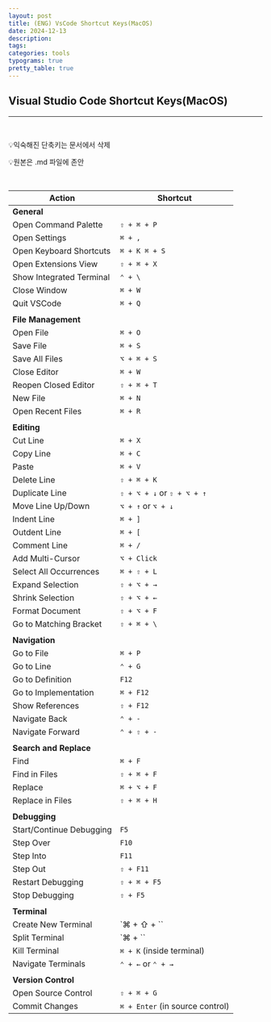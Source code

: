 ```yaml
---
layout: post
title: (ENG) VsCode Shortcut Keys(MacOS)
date: 2024-12-13
description:
tags: 
categories: tools
typograms: true
pretty_table: true
---
```


## **Visual Studio Code Shortcut Keys(MacOS)**
---

<br>

💡익숙해진 단축키는 문서에서 삭제

💡원본은 .md 파일에 존안

<br>


| Action                         | Shortcut                   |
|-------------------------------|--------------------------|
| **General**                    |                            |
| Open Command Palette           | `⇧ + ⌘ + P`                |
| Open Settings                  | `⌘ + ,`                    |
| Open Keyboard Shortcuts        | `⌘ + K ⌘ + S`              |
| Open Extensions View           | `⇧ + ⌘ + X`                |
| Show Integrated Terminal       | `⌃ + \`                    |
| Close Window                   | `⌘ + W`                    |
| Quit VSCode                    | `⌘ + Q`                    |
|                                |                             |
| **File Management**            |                             |
| Open File                      | `⌘ + O`                    |
| Save File                      | `⌘ + S`                    |
| Save All Files                 | `⌥ + ⌘ + S`                |
| Close Editor                   | `⌘ + W`                    |
| Reopen Closed Editor           | `⇧ + ⌘ + T`                |
| New File                       | `⌘ + N`                    |
| Open Recent Files              | `⌘ + R`                    |
|                                |                             |
| **Editing**                    |                             |
| Cut Line                       | `⌘ + X`                    |
| Copy Line                      | `⌘ + C`                    |
| Paste                          | `⌘ + V`                    |
| Delete Line                    | `⇧ + ⌘ + K`                |
| Duplicate Line                 | `⇧ + ⌥ + ↓` or `⇧ + ⌥ + ↑` |
| Move Line Up/Down              | `⌥ + ↑` or `⌥ + ↓`         |
| Indent Line                    | `⌘ + ]`                    |
| Outdent Line                   | `⌘ + [`                    |
| Comment Line                   | `⌘ + /`                    |
| Add Multi-Cursor               | `⌥ + Click`                |
| Select All Occurrences         | `⌘ + ⇧ + L`                |
| Expand Selection               | `⇧ + ⌥ + →`                |
| Shrink Selection               | `⇧ + ⌥ + ←`                |
| Format Document                | `⇧ + ⌥ + F`                |
| Go to Matching Bracket         | `⇧ + ⌘ + \`                |
|                                |                             |
| **Navigation**                 |                             |
| Go to File                     | `⌘ + P`                    |
| Go to Line                     | `⌃ + G`                    |
| Go to Definition               | `F12`                      |
| Go to Implementation           | `⌘ + F12`                  |
| Show References                | `⇧ + F12`                  |
| Navigate Back                  | `⌃ + -`                    |
| Navigate Forward               | `⌃ + ⇧ + -`                |
|                                |                             |
| **Search and Replace**         |                             |
| Find                           | `⌘ + F`                    |
| Find in Files                  | `⇧ + ⌘ + F`                |
| Replace                        | `⌘ + ⌥ + F`                |
| Replace in Files               | `⇧ + ⌘ + H`                |
|                                |                             |
| **Debugging**                  |                             |
| Start/Continue Debugging       | `F5`                       |
| Step Over                      | `F10`                      |
| Step Into                      | `F11`                      |
| Step Out                       | `⇧ + F11`                  |
| Restart Debugging              | `⇧ + ⌘ + F5`               |
| Stop Debugging                 | `⇧ + F5`                   |
|                                |                             |
| **Terminal**                   |                             |
| Create New Terminal            | `⌘ + ⇧ + ``                |
| Split Terminal                 | `⌘ + ``                    |
| Kill Terminal                  | `⌘ + K` (inside terminal)  |
| Navigate Terminals             | `⌃ + ←` or `⌃ + →`         |
|                                |                             |
| **Version Control**            |                             |
| Open Source Control            | `⇧ + ⌘ + G`                |
| Commit Changes                 | `⌘ + Enter` (in source control) |



<!-- 원본 (익숙해지면 하나씩 지우기)
| Action                         | Shortcut                   |
|-------------------------------|--------------------------|
| **General**                    |                            |
| Open Command Palette           | `⇧ + ⌘ + P`                |
| Open Settings                  | `⌘ + ,`                    |
| Open Keyboard Shortcuts        | `⌘ + K ⌘ + S`              |
| Open Extensions View           | `⇧ + ⌘ + X`                |
| Show Integrated Terminal       | `⌃ + \`                    |
| Close Window                   | `⌘ + W`                    |
| Quit VSCode                    | `⌘ + Q`                    |
|                                |                             |
| **File Management**            |                             |
| Open File                      | `⌘ + O`                    |
| Save File                      | `⌘ + S`                    |
| Save All Files                 | `⌥ + ⌘ + S`                |
| Close Editor                   | `⌘ + W`                    |
| Reopen Closed Editor           | `⇧ + ⌘ + T`                |
| New File                       | `⌘ + N`                    |
| Open Recent Files              | `⌘ + R`                    |
|                                |                             |
| **Editing**                    |                             |
| Cut Line                       | `⌘ + X`                    |
| Copy Line                      | `⌘ + C`                    |
| Paste                          | `⌘ + V`                    |
| Delete Line                    | `⇧ + ⌘ + K`                |
| Duplicate Line                 | `⇧ + ⌥ + ↓` or `⇧ + ⌥ + ↑` |
| Move Line Up/Down              | `⌥ + ↑` or `⌥ + ↓`         |
| Indent Line                    | `⌘ + ]`                    |
| Outdent Line                   | `⌘ + [`                    |
| Comment Line                   | `⌘ + /`                    |
| Add Multi-Cursor               | `⌥ + Click`                |
| Select All Occurrences         | `⌘ + ⇧ + L`                |
| Expand Selection               | `⇧ + ⌥ + →`                |
| Shrink Selection               | `⇧ + ⌥ + ←`                |
| Format Document                | `⇧ + ⌥ + F`                |
| Go to Matching Bracket         | `⇧ + ⌘ + \`                |
|                                |                             |
| **Navigation**                 |                             |
| Go to File                     | `⌘ + P`                    |
| Go to Line                     | `⌃ + G`                    |
| Go to Definition               | `F12`                      |
| Go to Implementation           | `⌘ + F12`                  |
| Show References                | `⇧ + F12`                  |
| Navigate Back                  | `⌃ + -`                    |
| Navigate Forward               | `⌃ + ⇧ + -`                |
|                                |                             |
| **Search and Replace**         |                             |
| Find                           | `⌘ + F`                    |
| Find in Files                  | `⇧ + ⌘ + F`                |
| Replace                        | `⌘ + ⌥ + F`                |
| Replace in Files               | `⇧ + ⌘ + H`                |
|                                |                             |
| **Debugging**                  |                             |
| Start/Continue Debugging       | `F5`                       |
| Step Over                      | `F10`                      |
| Step Into                      | `F11`                      |
| Step Out                       | `⇧ + F11`                  |
| Restart Debugging              | `⇧ + ⌘ + F5`               |
| Stop Debugging                 | `⇧ + F5`                   |
|                                |                             |
| **Terminal**                   |                             |
| Create New Terminal            | `⌘ + ⇧ + ``                |
| Split Terminal                 | `⌘ + ``                    |
| Kill Terminal                  | `⌘ + K` (inside terminal)  |
| Navigate Terminals             | `⌃ + ←` or `⌃ + →`         |
|                                |                             |
| **Version Control**            |                             |
| Open Source Control            | `⇧ + ⌘ + G`                |
| Commit Changes                 | `⌘ + Enter` (in source control) | -->